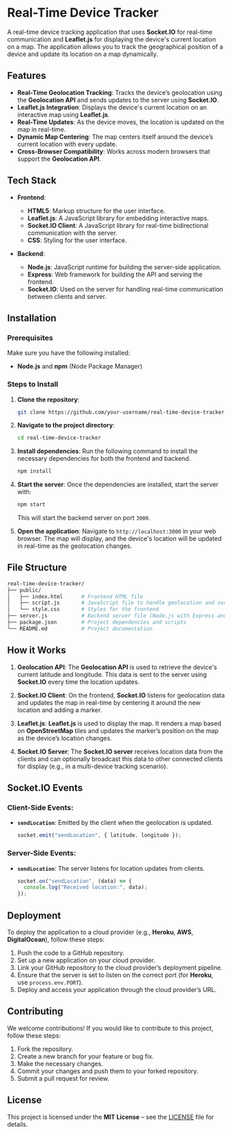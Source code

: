 # Real-Time Device Tracker

A real-time device tracking application that uses **Socket.IO** for real-time communication and **Leaflet.js** for displaying the device's current location on a map. The application allows you to track the geographical position of a device and update its location on a map dynamically.

## Features

- **Real-Time Geolocation Tracking**: Tracks the device’s geolocation using the **Geolocation API** and sends updates to the server using **Socket.IO**.
- **Leaflet.js Integration**: Displays the device's current location on an interactive map using **Leaflet.js**.
- **Real-Time Updates**: As the device moves, the location is updated on the map in real-time.
- **Dynamic Map Centering**: The map centers itself around the device’s current location with every update.
- **Cross-Browser Compatibility**: Works across modern browsers that support the **Geolocation API**.

## Tech Stack

- **Frontend**:

  - **HTML5**: Markup structure for the user interface.
  - **Leaflet.js**: A JavaScript library for embedding interactive maps.
  - **Socket.IO Client**: A JavaScript library for real-time bidirectional communication with the server.
  - **CSS**: Styling for the user interface.

- **Backend**:
  - **Node.js**: JavaScript runtime for building the server-side application.
  - **Express**: Web framework for building the API and serving the frontend.
  - **Socket.IO**: Used on the server for handling real-time communication between clients and server.

## Installation

### Prerequisites

Make sure you have the following installed:

- **Node.js** and **npm** (Node Package Manager)

### Steps to Install

1. **Clone the repository**:

   ```bash
   git clone https://github.com/your-username/real-time-device-tracker.git
   ```

2. **Navigate to the project directory**:

   ```bash
   cd real-time-device-tracker
   ```

3. **Install dependencies**:
   Run the following command to install the necessary dependencies for both the frontend and backend.

   ```bash
   npm install
   ```

4. **Start the server**:
   Once the dependencies are installed, start the server with:

   ```bash
   npm start
   ```

   This will start the backend server on port `3000`.

5. **Open the application**:
   Navigate to `http://localhost:3000` in your web browser. The map will display, and the device's location will be updated in real-time as the geolocation changes.

## File Structure

```bash
real-time-device-tracker/
├── public/
│   ├── index.html      # Frontend HTML file
│   ├── script.js       # JavaScript file to handle geolocation and socket.io logic
│   └── style.css       # Styles for the frontend
├── server.js           # Backend server file (Node.js with Express and Socket.IO)
├── package.json        # Project dependencies and scripts
└── README.md           # Project documentation
```

## How it Works

1. **Geolocation API**: The **Geolocation API** is used to retrieve the device's current latitude and longitude. This data is sent to the server using **Socket.IO** every time the location updates.
2. **Socket.IO Client**: On the frontend, **Socket.IO** listens for geolocation data and updates the map in real-time by centering it around the new location and adding a marker.

3. **Leaflet.js**: **Leaflet.js** is used to display the map. It renders a map based on **OpenStreetMap** tiles and updates the marker’s position on the map as the device’s location changes.

4. **Socket.IO Server**: The **Socket.IO server** receives location data from the clients and can optionally broadcast this data to other connected clients for display (e.g., in a multi-device tracking scenario).

## Socket.IO Events

### Client-Side Events:

- **`sendLocation`**: Emitted by the client when the geolocation is updated.
  ```javascript
  socket.emit("sendLocation", { latitude, longitude });
  ```

### Server-Side Events:

- **`sendLocation`**: The server listens for location updates from clients.
  ```javascript
  socket.on("sendLocation", (data) => {
    console.log("Received location:", data);
  });
  ```

## Deployment

To deploy the application to a cloud provider (e.g., **Heroku**, **AWS**, **DigitalOcean**), follow these steps:

1. Push the code to a GitHub repository.
2. Set up a new application on your cloud provider.
3. Link your GitHub repository to the cloud provider’s deployment pipeline.
4. Ensure that the server is set to listen on the correct port (for **Heroku**, use `process.env.PORT`).
5. Deploy and access your application through the cloud provider’s URL.

## Contributing

We welcome contributions! If you would like to contribute to this project, follow these steps:

1. Fork the repository.
2. Create a new branch for your feature or bug fix.
3. Make the necessary changes.
4. Commit your changes and push them to your forked repository.
5. Submit a pull request for review.

## License

This project is licensed under the **MIT License** – see the [LICENSE](LICENSE) file for details.
